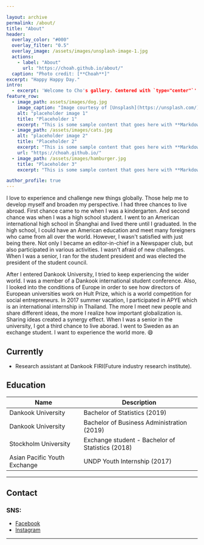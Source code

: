 ```yaml
---

layout: archive
permalink: /about/
title: "About"
header:
  overlay_color: "#000"
  overlay_filter: "0.5"
  overlay_image: /assets/images/unsplash-image-1.jpg
  actions:
    - label: "About"
      url: "https://choah.github.io/about/"
  caption: "Photo credit: [**Choah**]"
excerpt: "Happy Happy Day."
intro: 
  - excerpt: 'Welcome to Cho's gallery. Centered with `type="center"`'
feature_row:
  - image_path: assets/images/dog.jpg
    image_caption: "Image courtesy of [Unsplash](https://unsplash.com/)"
    alt: "placeholder image 1"
    title: "Placeholder 1"
    excerpt: "This is some sample content that goes here with **Markdown** formatting."
  - image_path: /assets/images/cats.jpg
    alt: "placeholder image 2"
    title: "Placeholder 2"
    excerpt: "This is some sample content that goes here with **Markdown** formatting."
    url: "https://choah.github.io/"
  - image_path: /assets/images/hamburger.jpg
    title: "Placeholder 3"
    excerpt: "This is some sample content that goes here with **Markdown** formatting."

author_profile: true
---
```


  I love to experience and challenge new things globally. Those help me to develop myself and broaden my perspective. I had three chances to live abroad. First chance came to me when I was a kindergarten. And second chance was when I was a high school student. I went to an American international high school in Shanghai and lived there until I graduated. In the high school, I could have an American education and meet many foreigners who came from all over the world. However, I wasn't satisfied with just being there. Not only I became an editor-in-chief in a Newspaper club, but also participated in various activities. I wasn't afraid of new challenges. When I was a senior, I ran for the student president and was elected the president of the student council.
 
  After I entered Dankook University, I tried to keep experiencing the wider world. I was a member of a Dankook international student conference. Also, I looked into the conditions of Europe in order to see how directors of European universities work on Hult Prize, which is a world competition for social entrepreneurs. In 2017 summer vacation, I participated in APYE which is an international internship in Thailand. The more I meet new people and share different ideas, the more I realize how important globalization is. Sharing ideas created a synergy effect. When I was a senior in the university, I got a third chance to live aborad. I went to Sweden as an exchange student. I want to experience the world more. :smile:


## Currently

- Research assistant at Dankook FIRI(Future industry research institute).


## Education

| Name                                        | Description                                           |
| ------------------------------------------- | ----------------------------------------------------- |
| Dankook University | Bachelor of Statistics (2019) |
| Dankook University | Bachelor of Business Administration (2019) |
| Stockholm University | Exchange student - Bachelor of Statistics (2018) |
| Asian Pacific Youth Exchange | UNDP Youth Internship (2017) |


---

## Contact

### SNS:

- [Facebook](https://www.facebook.com/choah110)
- [Instagram](https://www.instagram.com/gyungah_cho/?hl=en)


---
